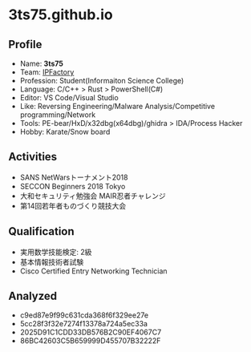 # 3ts75.github.io

## Profile
- Name: **3ts75**
- Team: [IPFactory](https://ipfactory.github.io)
- Profession: Student(Informaiton Science College)
- Language: C/C++ > Rust > PowerShell(C#)
- Editor: VS Code/Visual Studio
- Like: Reversing Engineering/Malware Analysis/Competitive programming/Network
- Tools: PE-bear/HxD/x32dbg(x64dbg)/ghidra > IDA/Process Hacker
- Hobby: Karate/Snow board

## Activities
- SANS NetWarsトーナメント2018
- SECCON Beginners 2018 Tokyo
- 大和セキュリティ勉強会 MAIR忍者チャレンジ
- 第14回若年者ものづくり競技大会

## Qualification
- 実用数学技能検定: 2級
- 基本情報技術者試験
- Cisco Certified Entry Networking Technician

## Analyzed
- c9ed87e9f99c631cda368f6f329ee27e
- 5cc28f3f32e7274f13378a724a5ec33a
- 2025D91C1CDD33DB576B2C90EF4067C7
- 86BC42603C5B659999D455707B32222F
